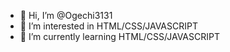 - 👋 Hi, I’m @Ogechi3131
- 👀 I’m interested in HTML/CSS/JAVASCRIPT
- 🌱 I’m currently learning HTML/CSS/JAVASCRIPT
